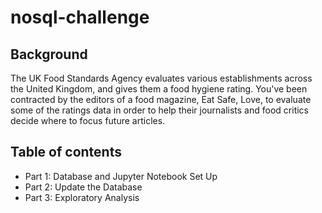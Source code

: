 # nosql-challenge

## Background
The UK Food Standards Agency evaluates various establishments across the United Kingdom, and gives them a food hygiene rating. You've been contracted by the editors of a food magazine, Eat Safe, Love, to evaluate some of the ratings data in order to help their journalists and food critics decide where to focus future articles.
## Table of contents
 * Part 1: Database and Jupyter Notebook Set Up
 * Part 2: Update the Database 
 * Part 3: Exploratory Analysis
